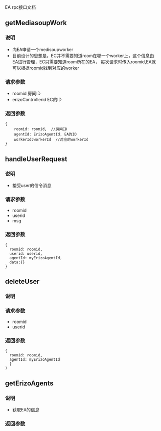 EA rpc接口文档

## getMediasoupWork
### 说明 
- 向EA申请一个medisoupworker
- 目前设计的思想是，EC并不需要知道room在哪一个worker上，这个信息由EA进行管理，EC只需要知道room所在的EA，
每次请求时传入roomid,EA就可以根据roomid找到对应的worker
### 请求参数
- roomid 房间ID
- erizoControllerid EC的ID
### 返回参数
```
{
    roomid: roomid,  //房间ID
    agentId: ErizoAgentId, EA的ID
    workerId:workerId  //对应的workerId
}
```


## handleUserRequest
### 说明
- 接受user的信令消息

### 请求参数
- roomid
- userid
- msg

### 返回参数 
```
{ 
  roomid: roomid,
  userid: userid,
  agentId: myErizoAgentId,
  data:{}
}
```

## deleteUser
### 说明

### 请求参数 
- roomid
- userid

### 返回参数
```
{ 
  roomid: roomid,
  agentId: myErizoAgentId
  }
)
```
## getErizoAgents
### 说明 
- 获取EA的信息

### 返回参数 
